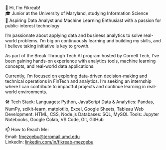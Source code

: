 👋 Hi, I'm Fikreab!  
🎓 Junior at the University of Maryland, studying Information Science  
🔬 Aspiring Data Analyst and Machine Learning Enthusiast with a passion for public-interest technology

I’m passionate about applying data and business analytics to solve real-world problems. I’m big on continuously learning and building my skills, and I believe taking initiative is key to growth.  

As part of the Break Through Tech AI program hosted by Cornell Tech, I’ve been gaining hands-on experience with analytics tools, machine learning concepts, and real-world data applications.  

Currently, I’m focused on exploring data-driven decision-making and technical operations in FinTech and analytics. I’m seeking an internship where I can contribute to impactful projects and continue learning in real-world environments.

🛠 Tech Stack:
Languages: Python, JavaScript
Data & Analytics: Pandas, NumPy, scikit-learn, matplotlib, Excel, Google Sheets, Tableau
Web Development: HTML, CSS, Node.js
Databases: SQL, MySQL
Tools: Jupyter Notebooks, Google Colab, VS Code, Git, GitHub

📫 How to Reach Me:  
Email: fmezgebu@terpmail.umd.edu  
LinkedIn: [linkedin.com/in/fikreab-mezgebu](https://www.linkedin.com/in/fikreab-mezgebu)


